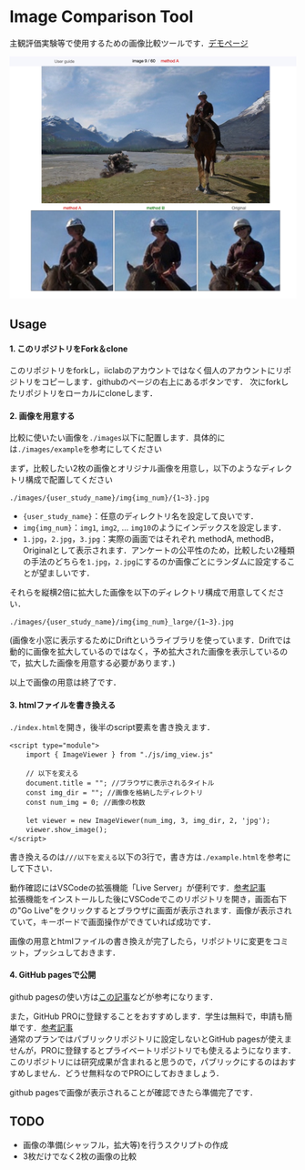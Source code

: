 # Image Comparison Tool

主観評価実験等で使用するための画像比較ツールです．[デモページ](https://iiclab.github.io/img_comparison_tool/example.html)

![thumbnail](figs/tutorial.jpg)

## Usage

#### 1. このリポジトリをFork＆clone
このリポジトリをforkし，iiclabのアカウントではなく個人のアカウントにリポジトリをコピーします．githubのページの右上にあるボタンです．
次にforkしたリポジトリをローカルにcloneします．

#### 2. 画像を用意する
比較に使いたい画像を`./images`以下に配置します．具体的には`./images/example`を参考にしてください

まず，比較したい2枚の画像とオリジナル画像を用意し，以下のようなディレクトリ構成で配置してください
```
./images/{user_study_name}/img{img_num}/{1~3}.jpg
```
- `{user_study_name}`：任意のディレクトリ名を設定して良いです．
- `img{img_num}`：`img1`, `img2`, ... `img10`のようにインデックスを設定します．
- `1.jpg`，`2.jpg`，`3.jpg`：実際の画面ではそれぞれ methodA, methodB，Originalとして表示されます．アンケートの公平性のため，比較したい2種類の手法のどちらを`1.jpg`，`2.jpg`にするのか画像ごとにランダムに設定することが望ましいです．

それらを縦横2倍に拡大した画像を以下のディレクトリ構成で用意してください．
```
./images/{user_study_name}/img{img_num}_large/{1~3}.jpg
```
(画像を小窓に表示するためにDriftというライブラリを使っています．Driftでは動的に画像を拡大しているのではなく，予め拡大された画像を表示しているので，拡大した画像を用意する必要があります．)

以上で画像の用意は終了です．

#### 3. htmlファイルを書き換える
`./index.html`を開き，後半のscript要素を書き換えます．
```
<script type="module">
    import { ImageViewer } from "./js/img_view.js"

    // 以下を変える
    document.title = ""; //ブラウザに表示されるタイトル
    const img_dir = ""; //画像を格納したディレクトリ
    const num_img = 0; //画像の枚数

    let viewer = new ImageViewer(num_img, 3, img_dir, 2, 'jpg');
    viewer.show_image();
</script>
```
書き換えるのは`///以下を変える`以下の3行で，書き方は`./example.html`を参考にして下さい．  

動作確認にはVSCodeの拡張機能「Live Server」が便利です．[参考記事](https://www.mitsue.co.jp/knowledge/blog/frontend/201810/02_1329.html)  
拡張機能をインストールした後にVSCodeでこのリポジトリを開き，画面右下の"Go Live"をクリックするとブラウザに画面が表示されます．画像が表示されていて，キーボードで画面操作ができていれば成功です．

画像の用意とhtmlファイルの書き換えが完了したら，リポジトリに変更をコミット，プッシュしておきます．

#### 4. GitHub pagesで公開
github pagesの使い方は[この記事](https://prog-8.com/docs/github-pages)などが参考になります．  

また，GitHub PROに登録することをおすすめします．学生は無料で，申請も簡単です．[参考記事](https://qiita.com/Kobayashi2019/items/5adb9bde57691a770419)  
通常のプランではパブリックリポジトリに設定しないとGitHub pagesが使えませんが，PROに登録するとプライベートリポジトリでも使えるようになります．このリポジトリには研究成果が含まれると思うので，パブリックにするのはおすすめしません．どうせ無料なのでPROにしておきましょう．

github pagesで画像が表示されることが確認できたら準備完了です．

## TODO
- 画像の準備(シャッフル，拡大等)を行うスクリプトの作成
- 3枚だけでなく2枚の画像の比較